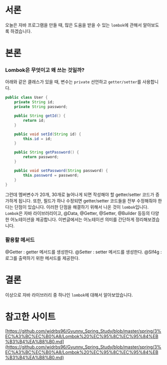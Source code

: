 # 서론

오늘은 자바 프로그램을 만들 때, 많은 도움을 받을 수 있는 `lombok`에 관해서 알아보도록 하겠습니다. 

# 본론

### Lombok은 무엇이고 왜 쓰는 것일까?

아래와 같은 클래스가 있을 때, 변수는 `private` 선언하고 `getter/setter`를 사용합니다. 

```java
public class User {
    private String id;
    private String password;

    public String getId() {
        return id;
    }

    public void setId(String id) {
        this.id = id;
    }

    public String getPassword() {
        return password;
    }

    public void setPassword(String password) {
        this.password = password;
    }
}
```

그런데 멤버변수가 20개, 30개로 늘어나게 되면 작성해야 할 getter/setter 코드가 증가하게 됩니다. 또한, 필드가 하나 수정되면 getter/setter 코드들을 전부 수정해줘야 한다는 단점이 있습니다. 이러한 단점을 해결하기 위해서 나온 것이 `lombok`입니다. `Lombok`은 자바 라이브러리이고, @Data, @Getter, @Setter, @Builder 등등의 다양한 어노테이션을 제공합니다. 이번글에서는 어노테이션 의미를 간단하게 정리해보겠습니다. 

### 활용할 메서드

@Getter : getter 메서드를 생성한다. 
@Setter : setter 메서드를 생성한다. 
@Slf4g : 로그를 출력하기 위한 메서드를 제공한다. 

# 결론

이상으로 자바 라이브러리 중 하나인 `lombok`에 대해서 알아보았습니다. 

# 참고한 사이트 

[https://github.com/wjdrbs96/Gyunny_Spring_Study/blob/master/spring/3%EC%A3%BC%EC%B0%A8/Lombok%20%EC%95%8C%EC%95%84%EB%B3%B4%EA%B8%B0.md](https://github.com/wjdrbs96/Gyunny_Spring_Study/blob/master/spring/3%EC%A3%BC%EC%B0%A8/Lombok%20%EC%95%8C%EC%95%84%EB%B3%B4%EA%B8%B0.md)